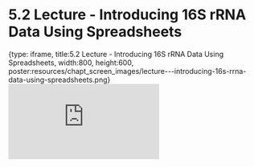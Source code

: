 # 5.2 Lecture - Introducing 16S rRNA Data Using Spreadsheets
 
{type: iframe, title:5.2 Lecture - Introducing 16S rRNA Data Using Spreadsheets, width:800, height:600, poster:resources/chapt_screen_images/lecture---introducing-16s-rrna-data-using-spreadsheets.png}
![](https://sayumiyork.github.io/miniCURE-16S_Test/lecture---introducing-16s-rrna-data-using-spreadsheets.html)
 

 

